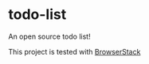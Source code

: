 # todo-list
An open source todo list!

This project is tested with [BrowserStack](https://www.browserstack.com/) 

